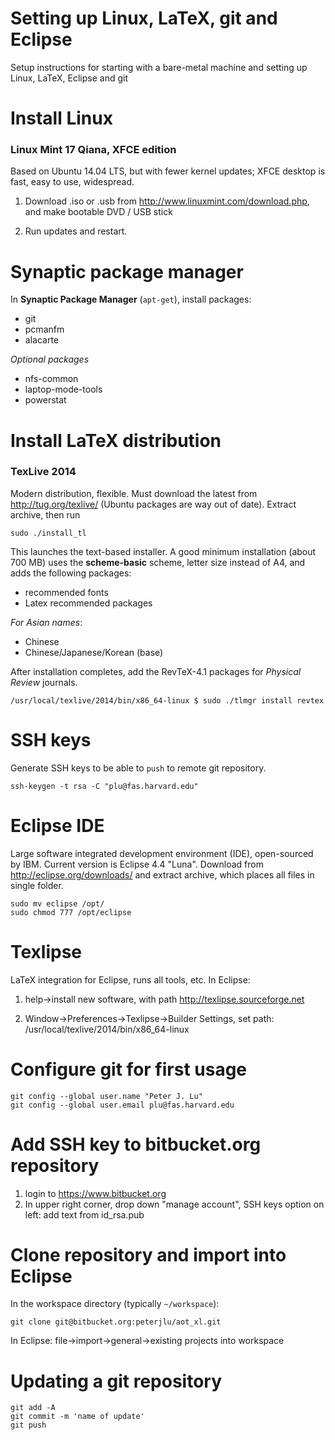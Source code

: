 Setting up Linux, LaTeX, git and Eclipse
=================

Setup instructions for starting with a bare-metal machine and setting up Linux, LaTeX, Eclipse and git

# Install Linux

### Linux Mint 17 Qiana, XFCE edition

Based on Ubuntu 14.04 LTS, but with fewer kernel updates; XFCE desktop is fast, easy to use, widespread. 

1. Download .iso or .usb from http://www.linuxmint.com/download.php, and make bootable DVD / USB stick

2. Run updates and restart.

# Synaptic package manager

In **Synaptic Package Manager** (`apt-get`), install packages:

+ git
+ pcmanfm
+ alacarte

_Optional packages_ 

+ nfs-common
+ laptop-mode-tools
+ powerstat

# Install LaTeX distribution

### TexLive 2014

Modern distribution, flexible. Must download the latest from http://tug.org/texlive/ (Ubuntu packages are way out of date). Extract archive, then run

```
sudo ./install_tl
```

This launches the text-based installer. A good minimum installation (about 700 MB) uses the **scheme-basic** scheme, letter size instead of A4, and adds the following packages:

+ recommended fonts
+ Latex recommended packages

_For Asian names_:
+ Chinese 
+ Chinese/Japanese/Korean (base)

After installation completes, add the RevTeX-4.1 packages for _Physical Review_ journals.

```
/usr/local/texlive/2014/bin/x86_64-linux $ sudo ./tlmgr install revtex
```
# SSH keys 
Generate SSH keys to be able to `push` to remote git repository.

```
ssh-keygen -t rsa -C "plu@fas.harvard.edu"
```

# Eclipse IDE

Large software integrated development environment (IDE), open-sourced by IBM. Current version is Eclipse 4.4 "Luna". Download from http://eclipse.org/downloads/ and extract archive, which places all files in single folder.

```
sudo mv eclipse /opt/
sudo chmod 777 /opt/eclipse
```

# Texlipse

LaTeX integration for Eclipse, runs all tools, etc. In Eclipse:

1. help->install new software, with path http://texlipse.sourceforge.net

2. Window->Preferences->Texlipse->Builder Settings, set path: /usr/local/texlive/2014/bin/x86_64-linux

# Configure git for first usage

```
git config --global user.name "Peter J. Lu"
git config --global user.email plu@fas.harvard.edu
```

# Add SSH key to bitbucket.org repository 

1. login to https://www.bitbucket.org
2. In upper right corner, drop down "manage account", SSH keys option on left: add text from id_rsa.pub

# Clone repository and import into Eclipse

In the workspace directory (typically `~/workspace`):

```
git clone git@bitbucket.org:peterjlu/aot_xl.git
````

In Eclipse: file->import->general->existing projects into workspace

# Updating a git repository
```
git add -A
git commit -m 'name of update'
git push
```
